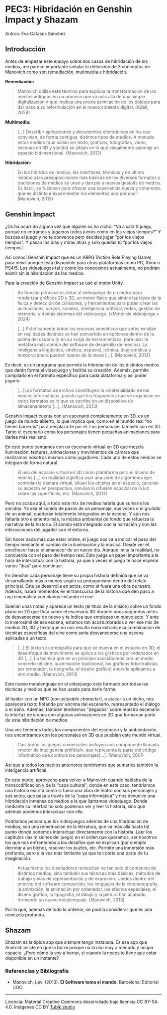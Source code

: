 # PEC3: Hibridación en Genshin Impact y Shazam

Autora: Eva Catasús Sánchez


## Introducción

Antes de empezar este ensayo sobre dos casos de hibridación de los medios, me parece importante señalar la definición de 3 conceptos de Manovich como son remediación, multimedia e hibridación.

**Remediación:**

> Manovich utiliza este término para explicar la transformación de los medios antiguos en un proceso que va más allá de una simple digitalización y que implica una previa asimilación de los objetos para dar paso a su reformulación en el nuevo contexto digital. (Adell, 2024)

**Multimedia:**

> […] Describir aplicaciones y documentos electrónicos en los que convivían, de forma contigua, distintos tipos de medios. A menudo estos medios (que solían ser texto, gráficos, fotografías, vídeo, escenas en 3D y sonido) se sitúan en lo que visualmente asemeja un espacio bidimensional. (Manovich, 2013)

**Hibridación:**

>  En los híbridos de medios, las interfaces, técnicas y en última instancia las presuposiciones más básicas de los diversos formatos y tradiciones de medios se unen y dan pie a nuevas gestalts de medios. Es decir, se fusionan para ofrecer una experiencia nueva y coherente, que es distinto a experimentar los elementos uno por uno.” (Manovich, 2013)

## Genshin Impact

¿Os ha ocurrido alguna vez que alguien os ha dicho: “Va a salir X juego, porqué no entramos y jugamos todos juntos como en los viejos tiempos?” Y buscas el juego y no te convence pero decides jugar “por los viejos tiempos”. Y pasan los días y miras atrás y solo quedas tú “por los viejos tiempos”.

Así conocí Genshin Impact que es un ARPG (Action Role Playing Game) para móvil aunque está disponible para otras plataformas como PC, Xbox o PS4/5. Los videojuegos tal y como los conocemos actualmente, no podrían existir sin la hibridación de los medios.

Para la creación de Genshin Impact se usó el motor Unity.

> Su función principal es dotar al videojuego de un motor para renderizar gráficos 2D y 3D, un motor físico que simule las leyes de la física y detección de colisiones, y herramientas para poder crear las animaciones, *scripts*, sonidos, inteligencia artificial, redes, gestión de memoria, y demás sistemas del videojuego. («Motor de videojuego,» 2024)

> […] Prácticamente todos los recursos semióticos que antes existían en realidades distintas se han convertido en opciones dentro de la paleta del usuario (o en su «caja de herramientas», para usar la metáfora más común del software de desarrollo de medios). La inteligencia lingüística, cinética, espacial, icónica, diagramática y temporal ahora pueden operar de la mano […]. (Manovich, 2013)

Es decir, es un programa que permite la hibridación de los distintos medios que darán forma al videojuego y facilita su creación. Además, permite compilarlo en el formato específico para cada plataforma y así poder jugarlo.

> […]Los formatos de archivo constituyen la «materialidad» de los medios informáticos, puesto que los fragmentos que se organizan en estos formatos es lo que se escribe en un dispositivo de almacenamiento […]. (Manovich, 2013)

Genshin Impact cuenta con un escenario completamente en 3D, es un juego de mundo abierto, lo que implica que, como en el mundo real “no tienes barreras” para desplazarte por él. Los personajes también son en 3D. Tanto el escenario como los personajes tienen pequeñas animaciones para darles más realismo.

En este punto contamos con un escenario virtual en 3D que mezcla iluminación, texturas, animaciones y movimientos de cámara que realizamos nosotros mismos como jugadores. Cada uno de estos medios se integran de forma natural.

> El uso del espacio virtual en 3D como plataforma para el diseño de medios […] en realidad significa usar una serie de algoritmos que controlan la cámara virtual, sitúan los objetos en el espacio, calculan su aspecto en perspectiva, simulan la difusión espacial de la luz sobre las superficies, etc. (Manovich, 2013)

Pero no acaba aquí, a todo este mix de medios habría que sumarle los sonidos. Ya sea el sonido de pasos de un personaje, sus voces o el gruñido de un animal, quedarán totalmente integrados en la escena. Y aún nos faltaría otro elemento más, la música ambiental de fondo que refuerza la narrativa de la historia. El sonido está integrado con la narración y con las interacciones del jugador con el entorno.

Sin hacer nada más que estar online, el juego nos va a indicar el paso del tiempo mediante el cambio de la iluminación y la música. Desde ver el anochecer hasta el amanecer de un nuevo día. Aunque imita la realidad, no concuerda con el paso del tiempo real. Esto juega un papel importante a la hora de interactuar con la historia, ya que a veces el juego te hace esperar varios “días” para continuar.

En Genshin cada personaje tiene su propia historia definida que se va desarrollando más o menos según su protagonismo dentro del relato principal. Éste se desarrolla en actos, como si fuera una obra de teatro. Además, habrá momentos en el transcurso de la historia que den paso a una cinemática con planos imitando el cine.

Suenan unas notas y aparece un texto (el título de la misión) sobre un fondo plano en 2D que flota sobre el escenario 3D durante unos segundos antes de desvanecerse de nuevo y te indica que empiezas un nuevo acto. Y ante lo inverosímil de esa escena, estamos tan acostumbrados a ver ese mix de medios 2D, 3D y texto que no nos resulta nada extraña esa combinación de técnicas específicas del cine como sería desvanecerse una escena aplicadas a un texto.

> […] El texto se coreografía para que se mueva en el espacio en 3D; el desenfoque de movimiento se aplica a los gráficos por ordenador en 3D […]. La técnica que en un principio asociábamos con un medio concreto (el cine, la animación tradicional, los gráficos fotorrealistas por ordenador, la tipografía, el diseño gráfico) ahora la aplicamos a otro medio. (Manovich, 2013)

Este nuevo metalenguaje en el videojuego está formado por todas las técnicas y medios que se han usado para darle forma.

Al hablar con un NPC (_non-playable character_), o atacar a un bicho, nos aparecerá texto flotando por encima del escenario, representado el diálogo o el daño. Además, también tendremos “pegados” sobre nuestro escenario la interfaz de iconos con algunas animaciones en 2D que formarían parte de esta hibridación de medios.

Una vez tenemos todos los componentes del escenario y la ambientación, nos encontramos con los personajes en 3D que pueblan este mundo virtual.

> Casi todos los juegos comerciales incluyen una componente llamada «motor de inteligencia artificial», que representa la parte del código informático que controla los personajes[…].  (Manovich, 2001)

Así que a todos los medios anteriores tendríamos que sumarles también la inteligencia artificial.

En este punto, aprovecho para volver a Manovich cuando hablaba de la transcodificación y de la “capa cultural”, donde en este caso, tendríamos una historia escrita como si fuera una obra de teatro con sus personajes y sus actos, que pasa a través de la “capa informática” y nos devuelve una hibridación inmensa de medios a la que llamamos videojuego. Donde mediante su interfaz no solo podemos ver y leer la historia, sino que además podemos interactuar con ella. 

Podríamos pensar que los videojuegos además de una hibridación de medios, son una remediación de la literatura, que va más allá hasta tal punto donde podemos interactuar directamente con la historia. Leer los capítulos (las misiones del juego) en el orden que queramos, ser nosotros los que nos enfrentemos a los desafíos que se explican (por ejemplo derrotar a un bicho), resolver los puzles, etc. Permite una inmersión más profunda, pero a la vez más limitante ya que te coarta una parte de tu imaginación.

> Actualmente los diseñadores remezclan no tan solo el contenido de distintos medios, sino también sus técnicas más básicas, métodos de trabajo y vías de representación y de expresión. Unidos dentro del entorno del software compartido, los lenguajes de la cinematografía, la animación, la animación por ordenador, los efectos especiales, el diseño gráfico, la tipografía, el dibujo y la pintura han acabado formando un nuevo metalenguaje. (Manovich, 2013)

Por lo que, además de todo lo anterior, se podría considerar que es una remezcla profunda.

## Shazam

Shazam es la típica app que siempre tengo instalada. Es esa app que Android insiste en que la borre porque no la uso muy a menudo y ocupa espacio. ¿Pero cómo la voy a borrar, si cuando la necesito tiene que estar disponible en un instante?










### Referencias y Bibliografía

* Manovich, Lev. (2013). **El Software toma el mando**. Barcelona: Editorial UOC. 


----

Licencia: Material Creative Commons desarrollado bajo licencia CC BY-SA 4.0. Imágenes CC BY [Tubik studio](https://blog.tubikstudio.com/how-to-create-original-flat-illustrations-designers-tips/) 
